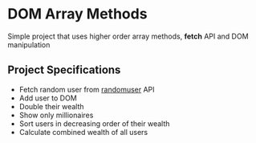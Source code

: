 # DOM Array Methods

Simple project that uses higher order array methods, **fetch** API and DOM manipulation

## Project Specifications

- Fetch random user from [randomuser](https://randomuser.me) API
- Add user to DOM
- Double their wealth
- Show only millionaires
- Sort users in decreasing order of their wealth
- Calculate combined wealth of all users
